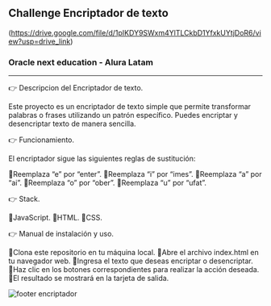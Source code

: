 ## Challenge Encriptador de texto 

(https://drive.google.com/file/d/1pIKDY9SWxm4YlTLCkbD1YfxkUYtjDoR6/view?usp=drive_link)

### Oracle next education - Alura Latam

* * * * * * * * * * * * * * * * * * * * * * * * * * * * * * * * * * * * * * * * * * * * * * * * * * * 
:point_right: Descripcion del Encriptador de texto.

Este proyecto es un encriptador de texto simple que permite transformar palabras o frases utilizando un patrón específico. Puedes encriptar y desencriptar texto de manera sencilla.

:point_right: Funcionamiento.

El encriptador sigue las siguientes reglas de sustitución:

:small_orange_diamond:Reemplaza “e” por “enter”.
:small_orange_diamond:Reemplaza “i” por “imes”.
:small_orange_diamond:Reemplaza “a” por “ai”.
:small_orange_diamond:Reemplaza “o” por “ober”.
:small_orange_diamond:Reemplaza “u” por “ufat”.

:point_right: Stack.

:small_orange_diamond:JavaScript.
:small_orange_diamond:HTML.
:small_orange_diamond:CSS.

:point_right: Manual de instalación y uso.

:small_orange_diamond:Clona este repositorio en tu máquina local.
:small_orange_diamond:Abre el archivo index.html en tu navegador web.
:small_orange_diamond:Ingresa el texto que deseas encriptar o desencriptar.
:small_orange_diamond:Haz clic en los botones correspondientes para realizar la acción deseada.
:small_orange_diamond:El resultado se mostrará en la tarjeta de salida.

![footer encriptador]([https://drive.google.com/file/d/1lHXlIoA25d1uuAfj-bnMyiky4_XE-z84/view?usp=sharing)

